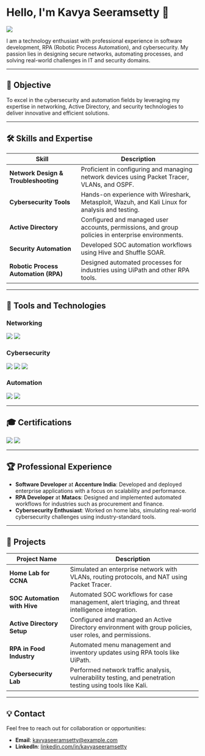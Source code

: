 # Hello, I'm Kavya Seeramsetty 👋
<a href="https://linkedin.com"><img src="https://img.shields.io/badge/-LinkedIn-0072b1?&style=for-the-badge&logo=linkedin&logoColor=white" /></a>

I am a technology enthusiast with professional experience in software development, RPA (Robotic Process Automation), and cybersecurity. My passion lies in designing secure networks, automating processes, and solving real-world challenges in IT and security domains.

---

## 🌟 Objective
To excel in the cybersecurity and automation fields by leveraging my expertise in networking, Active Directory, and security technologies to deliver innovative and efficient solutions.

---

## 🛠️ Skills and Expertise
| **Skill**                                     | **Description**                                                                                  |
|-----------------------------------------------|--------------------------------------------------------------------------------------------------|
| **Network Design & Troubleshooting**          | Proficient in configuring and managing network devices using Packet Tracer, VLANs, and OSPF.     |
| **Cybersecurity Tools**                       | Hands-on experience with Wireshark, Metasploit, Wazuh, and Kali Linux for analysis and testing.  |
| **Active Directory**                          | Configured and managed user accounts, permissions, and group policies in enterprise environments.|
| **Security Automation**                       | Developed SOC automation workflows using Hive and Shuffle SOAR.                                 |
| **Robotic Process Automation (RPA)**          | Designed automated processes for industries using UiPath and other RPA tools.                   |

---

## 🔧 Tools and Technologies
### Networking
<div>
    <img src="https://img.shields.io/badge/-Packet_Tracer-009639?&style=for-the-badge&logo=cisco&logoColor=white" />
    <img src="https://img.shields.io/badge/-Wireshark-1679A7?&style=for-the-badge&logo=Wireshark&logoColor=white" />
</div>

### Cybersecurity
<div>
    <img src="https://img.shields.io/badge/-Metasploit-007ACC?&style=for-the-badge&logo=metasploit&logoColor=white" />
    <img src="https://img.shields.io/badge/-Wazuh-5D9CEC?&style=for-the-badge&logo=wazuh&logoColor=white" />
    <img src="https://img.shields.io/badge/-Kali_Linux-557C94?&style=for-the-badge&logo=kalilinux&logoColor=white" />
</div>

### Automation
<div>
    <img src="https://img.shields.io/badge/-UiPath-0078D4?&style=for-the-badge&logo=UiPath&logoColor=white" />
    <img src="https://img.shields.io/badge/-Shuffle_SOAR-4B8BBE?&style=for-the-badge&logo=python&logoColor=white" />
</div>

---

## 🎓 Certifications
<div>
    <img src="https://img.shields.io/badge/-CCNA-009639?&style=for-the-badge&logo=cisco&logoColor=white" />
    <img src="https://img.shields.io/badge/-CompTIA_Security+-FF0000?&style=for-the-badge&logo=comptia&logoColor=white" />
</div>

---

## 🏆 Professional Experience
- **Software Developer** at **Accenture India**: Developed and deployed enterprise applications with a focus on scalability and performance.
- **RPA Developer** at **Matacs**: Designed and implemented automated workflows for industries such as procurement and finance.
- **Cybersecurity Enthusiast**: Worked on home labs, simulating real-world cybersecurity challenges using industry-standard tools.

---

## 🚀 Projects
| **Project Name**               | **Description**                                                                                           |
|---------------------------------|-----------------------------------------------------------------------------------------------------------|
| **Home Lab for CCNA**           | Simulated an enterprise network with VLANs, routing protocols, and NAT using Packet Tracer.              |
| **SOC Automation with Hive**    | Automated SOC workflows for case management, alert triaging, and threat intelligence integration.         |
| **Active Directory Setup**      | Configured and managed an Active Directory environment with group policies, user roles, and permissions. |
| **RPA in Food Industry**        | Automated menu management and inventory updates using RPA tools like UiPath.                             |
| **Cybersecurity Lab**           | Performed network traffic analysis, vulnerability testing, and penetration testing using tools like Kali. |

---

## 💡 Contact
Feel free to reach out for collaboration or opportunities:
- **Email**: kavyaseeramsetty@example.com
- **LinkedIn**: [linkedin.com/in/kavyaseeramsetty](https://www.linkedin.com/in/kavya-seeramsetty-570b4a158/)
